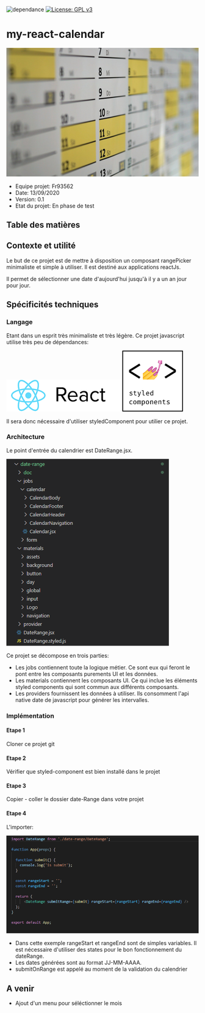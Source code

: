 ![dependance](https://img.shields.io/badge/dependance-2-green)
[![License: GPL v3](https://img.shields.io/badge/License-GPLv3-blue.svg)](https://www.gnu.org/licenses/gpl-3.0)


# my-react-calendar

![home](./src/date-range/doc/home.jpg)


* Equipe projet: Fr93562
* Date: 13/09/2020
* Version: 0.1
* Etat du projet: En phase de test

## Table des matières

## Contexte et utilité

Le but de ce projet est de mettre à disposition un composant rangePicker minimaliste et simple à utiliser. Il est destiné aux applications reactJs.

Il permet de sélectionner une date d'aujourd'hui jusqu'à il y a un an jour pour jour.

## Spécificités techniques

### Langage

Etant dans un esprit très minimaliste et très légère. Ce projet javascript utilise très peu de dépendances:


![react](./src/date-range/doc/react.png)
![styled](./src/date-range/doc/styledComponent.png)

Il sera donc nécessaire d'utiliser styledComponent pour utilier ce projet.

### Architecture

Le point d'entrée du calendrier est DateRange.jsx.

![archi](./src/date-range/doc/archi.png)

Ce projet se décompose en trois parties:
* Les jobs contiennent toute la logique métier. Ce sont eux qui feront le pont entre les composants purements UI et les données.
* Les materials contiennent les composants UI. Ce qui inclue les éléments styled components qui sont commun aux différents composants. 
* Les providers fournissent les données à utiliser. Ils consomment l'api native date de javascript pour générer les intervalles.


### Implémentation


#### Etape 1

Cloner ce projet git

#### Etape 2

Vérifier que styled-component est bien installé dans le projet

#### Etape 3

Copier - coller le dossier date-Range dans votre projet

#### Etape 4 

L'importer:

![implementation](./src/date-range/doc/implementation.png)


* Dans cette exemple rangeStart et rangeEnd sont de simples variables. Il est nécessaire d'utiliser des states pour le bon fonctionnement du dateRange.
* Les dates générées sont au format JJ-MM-AAAA.
* submitOnRange est appelé au moment de la validation du calendrier

## A venir

* Ajout d'un menu pour séléctionner le mois